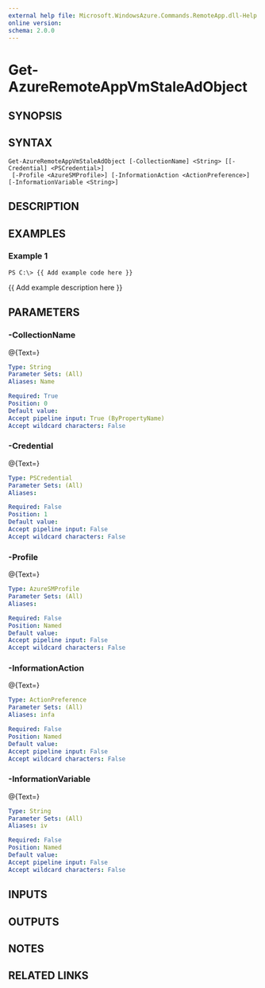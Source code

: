 ```yaml
---
external help file: Microsoft.WindowsAzure.Commands.RemoteApp.dll-Help.xml
online version: 
schema: 2.0.0
---
```


# Get-AzureRemoteAppVmStaleAdObject
## SYNOPSIS

## SYNTAX

```
Get-AzureRemoteAppVmStaleAdObject [-CollectionName] <String> [[-Credential] <PSCredential>]
 [-Profile <AzureSMProfile>] [-InformationAction <ActionPreference>] [-InformationVariable <String>]
```

## DESCRIPTION

## EXAMPLES

### Example 1
```
PS C:\> {{ Add example code here }}
```

{{ Add example description here }}

## PARAMETERS

### -CollectionName
@{Text=}

```yaml
Type: String
Parameter Sets: (All)
Aliases: Name

Required: True
Position: 0
Default value: 
Accept pipeline input: True (ByPropertyName)
Accept wildcard characters: False
```

### -Credential
@{Text=}

```yaml
Type: PSCredential
Parameter Sets: (All)
Aliases: 

Required: False
Position: 1
Default value: 
Accept pipeline input: False
Accept wildcard characters: False
```

### -Profile
@{Text=}

```yaml
Type: AzureSMProfile
Parameter Sets: (All)
Aliases: 

Required: False
Position: Named
Default value: 
Accept pipeline input: False
Accept wildcard characters: False
```

### -InformationAction
@{Text=}

```yaml
Type: ActionPreference
Parameter Sets: (All)
Aliases: infa

Required: False
Position: Named
Default value: 
Accept pipeline input: False
Accept wildcard characters: False
```

### -InformationVariable
@{Text=}

```yaml
Type: String
Parameter Sets: (All)
Aliases: iv

Required: False
Position: Named
Default value: 
Accept pipeline input: False
Accept wildcard characters: False
```

## INPUTS

## OUTPUTS

## NOTES

## RELATED LINKS

